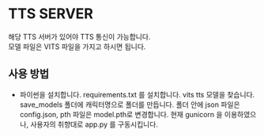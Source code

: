 <h1>TTS SERVER</h1>

해당 TTS 서버가 있어야 TTS 통신이 가능합니다.<br>
모델 파일은 VITS 파일을 가지고 하시면 됩니다.<br>

<h2>사용 방법</h2>
<ul>
  <li>
    파이썬을 설치합니다.
    requirements.txt 를 설치합니다.
    vits tts 모델을 찾습니다.
    save_models 폴더에 캐릭터명으로 폴더를 만듭니다.
    폴더 안에 json 파일은 config.json, pth 파일은 model.pth로 변경합니다. 
    현재 gunicorn 을 이용하였으나, 사용자의 취향대로 app.py 를 구동시킵니다.
  </li>
</ul>
